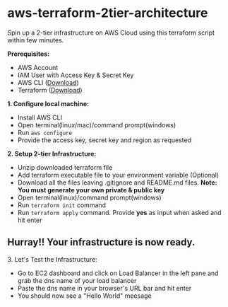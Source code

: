 # aws-terraform-2tier-architecture
Spin up a 2-tier infrastructure on AWS Cloud using this terraform script within few minutes.



<strong>Prerequisites:</strong>
<ul>
  <li>AWS Account</li>
  <li>IAM User with Access Key & Secret Key</li>
  <li>AWS CLI (<a target="_blank" href="https://aws.amazon.com/cli/">Download</a>)</li>
  <li>Terraform (<a target="_blank" href="https://www.terraform.io/downloads.html">Download</a>)</li>
</ul>

<strong>1. Configure local machine:</strong>
<ul>
  <li>Install AWS CLI</li>
  <li>Open terminal(linux/mac)/command prompt(windows)</li>
  <li>Run <code>aws configure</code></li>
  <li>Provide the access key, secret key and region as requested</li>
</ul>

<strong>2. Setup 2-tier Infrastructure:</strong>
<ul>
  <li>Unzip downloaded terraform file</li>
  <li>Add terraform executable file to your environment variable (Optional)</li>
  <li>Download all the files leaving .gitignore and README.md files. <strong>Note: You must generate your own private & public key</strong></li>
  <li>Open terminal(linux)/command prompt(windows)</li>
  <li>Run <code>terraform init</code> command</li>
  <li>Run <code>terraform apply</code> command. Provide <strong>yes</strong> as input when asked and hit enter</li>
</ul>

<h2><strong>Hurray!! Your infrastructure is now ready.</strong></h2>

<p>3. Let's Test the Infrastructure:</p>
<ul>
  <li>Go to EC2 dashboard and click on Load Balancer in the left pane and grab the dns name of your load balancer</li>
  <li>Paste the dns name in your browser's URL bar and hit enter</li>
  <li>You should now see a "Hello World" meesage</li>
</ul>
